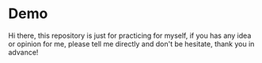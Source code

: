 # Demo

Hi there, this repository is just for practicing for myself, if you has any idea or opinion for me,
please tell me directly and don't be hesitate, thank you in advance!
